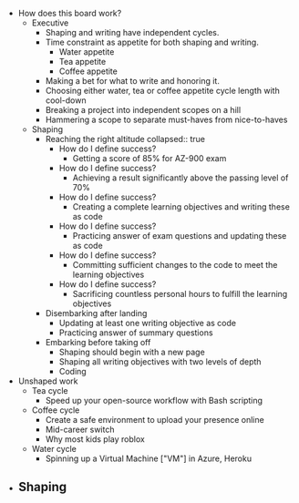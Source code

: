 - How does this board work?
	- Executive
		- Shaping and writing have independent cycles.
		- Time constraint as appetite for both shaping and writing.
			- Water appetite
			- Tea appetite
			- Coffee appetite
		- Making a bet for what to write and honoring it.
		- Choosing either water, tea or coffee appetite cycle length with cool-down
		- Breaking a project into independent scopes on a hill
		- Hammering a scope to separate must-haves from nice-to-haves
	- Shaping
		- Reaching the right altitude
		  collapsed:: true
			- How do I define success?
				- Getting a score of 85% for AZ-900 exam
			- How do I define success?
				- Achieving a result significantly above the passing level of 70%
			- How do I define success?
				- Creating a complete learning objectives and writing these as code
			- How do I define success?
				- Practicing answer of exam questions and updating these as code
			- How do I define success?
				- Committing sufficient changes to the code to meet the learning objectives
			- How do I define success?
				- Sacrificing countless personal hours to fulfill the learning objectives
		- Disembarking after landing
			- Updating at least one writing objective as code
			- Practicing answer of summary questions
		- Embarking before taking off
			- Shaping should begin with a new page
			- Shaping all writing objectives with two levels of depth
			- Coding
- Unshaped work
	- Tea cycle
		- Speed up your open-source workflow with Bash scripting
	- Coffee cycle
		- Create a safe environment to upload your presence online
		- Mid-career switch
		- Why most kids play roblox
	- Water cycle
		- Spinning up a Virtual Machine ["VM"] in Azure, Heroku
- Shaping
	-